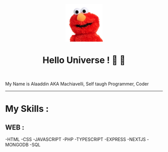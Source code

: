<p align="center"><img src="https://github.com/onlymachiavelli/onlymachiavelli/blob/main/elmo.png" height="120"/></p>
<h1 align="center">Hello Universe ! 👋 👋</h1>
<br/>

  My Name is Alaaddin AKA Machiavelli, Self taugh Programmer, Coder
  


<hr/>
<h1>My Skills : </h1>
<h2>WEB : </h2>
-HTML
-CSS
-JAVASCRIPT
-PHP
-TYPESCRIPT
-EXPRESS
-NEXTJS
-MONGODB
-SQL


<br/>

